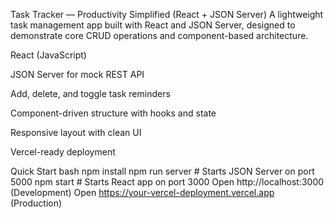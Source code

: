 Task Tracker — Productivity Simplified (React + JSON Server)
A lightweight task management app built with React and JSON Server, designed to demonstrate core CRUD operations and component-based architecture.

React (JavaScript)

JSON Server for mock REST API

Add, delete, and toggle task reminders

Component-driven structure with hooks and state

Responsive layout with clean UI

Vercel-ready deployment

Quick Start
bash
npm install
npm run server # Starts JSON Server on port 5000
npm start # Starts React app on port 3000
Open http://localhost:3000 (Development) Open https://your-vercel-deployment.vercel.app (Production)
